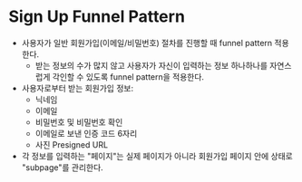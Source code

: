# Sign Up Funnel Pattern

- 사용자가 일반 회원가입(이메일/비밀번호) 절차를 진행할 때 funnel pattern 적용한다.
	- 받는 정보의 수가 많지 않고 사용자가 자신이 입력하는 정보 하나하나를 자연스럽게 각인할 수 있도록 funnel pattern을 적용한다.
- 사용자로부터 받는 회원가입 정보:
	- 닉네임
	- 이메일
	- 비밀번호 및 비밀번호 확인
	- 이메일로 보낸 인증 코드 6자리
	- 사진 Presigned URL
- 각 정보를 입력하는 "페이지"는 실제 페이지가 아니라 회원가입 페이지 안에 상태로 "subpage"를 관리한다.


